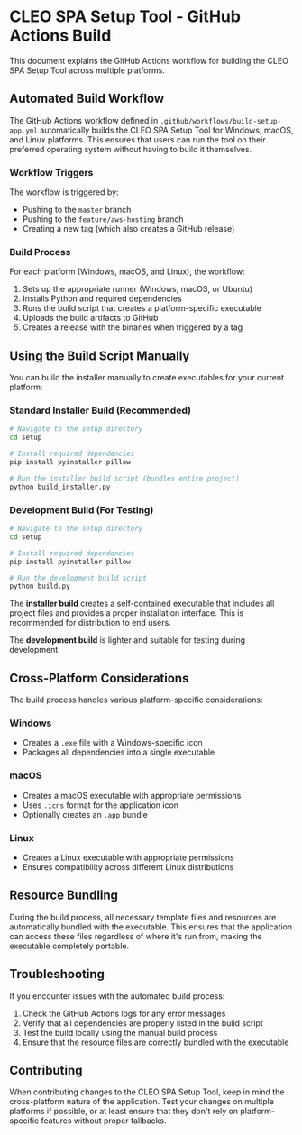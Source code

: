 # CLEO SPA Setup Tool - GitHub Actions Build

This document explains the GitHub Actions workflow for building the CLEO SPA Setup Tool across multiple platforms.

## Automated Build Workflow

The GitHub Actions workflow defined in `.github/workflows/build-setup-app.yml` automatically builds the CLEO SPA Setup Tool for Windows, macOS, and Linux platforms. This ensures that users can run the tool on their preferred operating system without having to build it themselves.

### Workflow Triggers

The workflow is triggered by:

- Pushing to the `master` branch
- Pushing to the `feature/aws-hosting` branch
- Creating a new tag (which also creates a GitHub release)

### Build Process

For each platform (Windows, macOS, and Linux), the workflow:

1. Sets up the appropriate runner (Windows, macOS, or Ubuntu)
2. Installs Python and required dependencies
3. Runs the build script that creates a platform-specific executable
4. Uploads the build artifacts to GitHub
5. Creates a release with the binaries when triggered by a tag

## Using the Build Script Manually

You can build the installer manually to create executables for your current platform:

### Standard Installer Build (Recommended)

```bash
# Navigate to the setup directory
cd setup

# Install required dependencies
pip install pyinstaller pillow

# Run the installer build script (bundles entire project)
python build_installer.py
```

### Development Build (For Testing)

```bash
# Navigate to the setup directory
cd setup

# Install required dependencies
pip install pyinstaller pillow

# Run the development build script
python build.py
```

The **installer build** creates a self-contained executable that includes all project files and provides a proper installation interface. This is recommended for distribution to end users.

The **development build** is lighter and suitable for testing during development.

## Cross-Platform Considerations

The build process handles various platform-specific considerations:

### Windows

- Creates a `.exe` file with a Windows-specific icon
- Packages all dependencies into a single executable

### macOS

- Creates a macOS executable with appropriate permissions
- Uses `.icns` format for the application icon
- Optionally creates an `.app` bundle

### Linux

- Creates a Linux executable with appropriate permissions
- Ensures compatibility across different Linux distributions

## Resource Bundling

During the build process, all necessary template files and resources are automatically bundled with the executable. This ensures that the application can access these files regardless of where it's run from, making the executable completely portable.

## Troubleshooting

If you encounter issues with the automated build process:

1. Check the GitHub Actions logs for any error messages
2. Verify that all dependencies are properly listed in the build script
3. Test the build locally using the manual build process
4. Ensure that the resource files are correctly bundled with the executable

## Contributing

When contributing changes to the CLEO SPA Setup Tool, keep in mind the cross-platform nature of the application. Test your changes on multiple platforms if possible, or at least ensure that they don't rely on platform-specific features without proper fallbacks.
